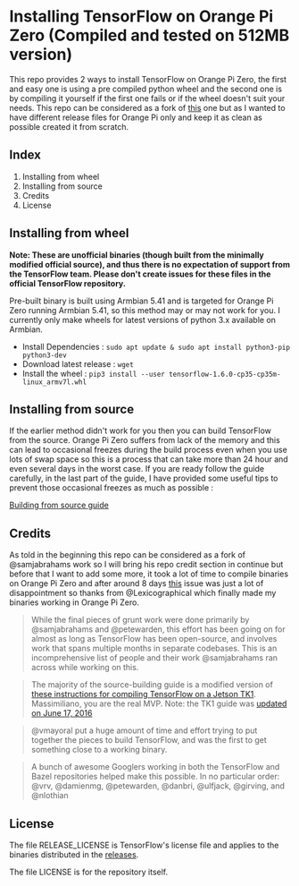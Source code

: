 
# Installing TensorFlow on Orange Pi Zero (Compiled and tested on 512MB version)
This repo provides 2 ways to install TensorFlow on Orange Pi Zero, the first and easy one is using a pre compiled python wheel and the second one is by compiling it yourself if the first one fails or if the wheel doesn't suit your needs. This repo can be considered as a fork of [this](https://github.com/samjabrahams/tensorflow-on-raspberry-pi) one but as I wanted to have different release files for Orange Pi only and keep it as clean as possible created it from scratch.
## Index 
1. Installing from wheel
2. Installing from source
3. Credits
4. License

## Installing from wheel 
**Note: These are unofficial binaries (though built from the minimally modified official source), and thus there is no expectation of support from the TensorFlow team. Please don't create issues for these files in the official TensorFlow repository.**

Pre-built binary is built using Armbian 5.41 and is targeted for Orange Pi Zero running Armbian 5.41, so this method may or may not work for you. I currently only make wheels for latest versions of python 3.x available on Armbian. 
* Install Dependencies : `sudo apt update & sudo apt install python3-pip python3-dev`
* Download latest release : `wget `
* Install the wheel : `pip3 install --user tensorflow-1.6.0-cp35-cp35m-linux_armv7l.whl`

## Installing from source
If the earlier method didn't work for you then you can build TensorFlow from the source. Orange Pi Zero suffers from lack of the memory and this can lead to occasional freezes during the build process even when you use lots of swap space so this is a process that can take more than 24 hour and even several days in the worst case. If you are ready follow the guide carefully, in the last part of the guide, I have provided some useful tips to prevent those occasional freezes as much as possible :

[Building from source guide](https://github.com/rezaxdi/tensorflow-on-orangepi-zero)

## Credits 

As told in the beginning this repo can be considered as a fork of @samjabrahams work so I will bring his repo credit section in continue but before that I want to add some more, it took a lot of time to compile binaries on Orange Pi Zero and after around 8 days [this](https://github.com/tensorflow/tensorflow/issues/17986) issue was just a lot of disappointment so thanks from @Lexicographical which finally made my binaries working in Orange Pi Zero.

>While the final pieces of grunt work were done primarily by @samjabrahams and @petewarden, this effort has been going on for almost as long as TensorFlow has been open-source, and involves work that spans multiple months in separate codebases. This is an incomprehensive list of people and their work @samjabrahams ran across while working on this.

>The majority of the source-building guide is a modified version of [these instructions for compiling TensorFlow on a Jetson TK1](http://cudamusing.blogspot.com/2015/11/building-tensorflow-for-jetson-tk1.html). Massimiliano, you are the real MVP. Note: the TK1 guide was [updated on June 17, 2016](http://cudamusing.blogspot.com/2016/06/tensorflow-08-on-jetson-tk1.html)

>@vmayoral put a huge amount of time and effort trying to put together the pieces to build TensorFlow, and was the first to get something close to a working binary.

>A bunch of awesome Googlers working in both the TensorFlow and Bazel repositories helped make this possible. In no particular order: @vrv, @damienmg, @petewarden, @danbri, @ulfjack, @girving, and @nlothian
    
## License

The file RELEASE_LICENSE is TensorFlow's license file and applies to the binaries distributed in the [releases](https://github.com/rezaxdi/tensorflow-on-orangepi-zero/releases).

The file LICENSE is for the repository itself.
